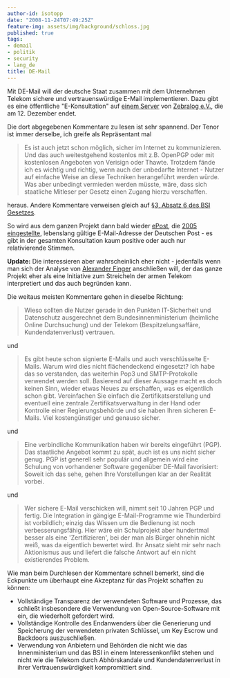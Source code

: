 ```yaml
---
author-id: isotopp
date: "2008-11-24T07:49:25Z"
feature-img: assets/img/background/schloss.jpg
published: true
tags:
- demail
- politik
- security
- lang_de
title: DE-Mail
---
```


Mit DE-Mail will der deutsche Staat zusammen mit dem Unternehmen Telekom sichere und vertrauenswürdige E-Mail implementieren.
Dazu gibt es eine öffentliche "E-Konsultation" auf 
[einem Server](https://www.e-konsultation.de/buergerportalgesetz/) von 
[Zebralog e.V.](http://www.zebralog.de/), die am 12. Dezember endet. 

Die dort abgegebenen Kommentare zu lesen ist sehr spannend. 
Der Tenor ist immer derselbe, ich greife als Repräsentant mal

> Es ist auch jetzt schon möglich, sicher im Internet zu kommunizieren. 
> Und das auch weitestgehend kostenlos mit z.B. OpenPGP oder mit kostenlosen Angeboten von Verisign oder Thawte.
> Trotzdem fände ich es wichtig und richtig, wenn auch der unbedarfte Internet - Nutzer auf einfache Weise an diese Techniken herangeführt werden würde.
> Was aber unbedingt vermieden werden müsste, wäre, dass sich staatliche Mitleser per Gesetz einen Zugang hierzu verschaffen.

heraus.
Andere Kommentare verweisen gleich auf 
[§3, Absatz 6 des BSI Gesetzes](http://www.gesetze-im-internet.de/bsig/__3.html).

So wird aus dem ganzen Projekt dann bald wieder 
[ePost](http://de.wikipedia.org/wiki/EPost_(Markenname)), die 
[2005 eingestellte](http://www.golem.de/0410/34215.html), 
lebenslang gültige E-Mail-Adresse der Deutschen Post - es gibt in der gesamten Konsultation kaum positive oder auch nur relativierende Stimmen.

**Update:** Die interessieren aber wahrscheinlich eher nicht - jedenfalls wenn man sich der Analyse von 
[Alexander Finger](http://www.genevainformation.ch/2008/11/24/burgerportalgesetz-regelungsbedarf-wird-noch-gepruft/)
anschließen will, der das ganze Projekt eher als eine Initiative zum Streicheln der armen Telekom interpretiert und das auch begründen kann.

Die weitaus meisten Kommentare gehen in dieselbe Richtung: 

>  Wieso sollten die Nutzer gerade in den Punkten IT-Sicherheit und Datenschutz ausgerechnet dem Bundesinnenministerium (heimliche Online Durchsuchung) und der Telekom (Bespitzelungsaffäre, Kundendatenverlust) vertrauen.

 und 

> Es gibt heute schon signierte E-Mails und auch verschlüsselte E-Mails. 
> Warum wird dies nicht flächendeckend eingesetzt?
> Ich habe das so verstanden, das weiterhin Pop3 und SMTP-Protokolle verwendet werden soll. 
> Basierend auf dieser Aussage macht es doch keinen Sinn, wieder etwas Neues zu erschaffen, was es eigentlich schon gibt. 
> Vereinfachen Sie einfach die Zertifikatserstellung und eventuell eine zentrale Zertifikatsverwaltung in der Hand oder Kontrolle einer Regierungsbehörde und sie haben Ihren sicheren E-Mails.
> Viel kostengünstiger und genauso sicher.

und

> Eine verbindliche Kommunikation haben wir bereits eingeführt (PGP).
> Das staatliche Angebot kommt zu spät, auch ist es uns nicht sicher genug.
> PGP ist generell sehr populär und allgemein wird eine Schulung von vorhandener Software gegenüber DE-Mail favorisiert: 
> Soweit ich das sehe, gehen Ihre Vorstellungen klar an der Realität vorbei.

und

> Wer sichere E-Mail verschicken will, nimmt seit 10 Jahren PGP und fertig. 
> Die Integration in gängige E-Mail-Programme wie Thunderbird ist vorbildlich; einzig das Wissen um die Bedienung ist noch verbesserungsfähig.
> Hier wäre ein Schulprojekt aber hundertmal besser als eine 'Zertifizieren', bei der man als Bürger ohnehin nicht weiß, was da eigentlich bewertet wird.
> Ihr Ansatz sieht mir sehr nach Aktionismus aus und liefert die falsche Antwort auf ein nicht existierendes Problem.

Wie man beim Durchlesen der Kommentare schnell bemerkt, sind die Eckpunkte um überhaupt eine Akzeptanz für das Projekt schaffen zu können:

- Vollständige Transparenz der verwendeten Software und Prozesse, das schließt insbesondere die Verwendung von Open-Source-Software mit ein, die wiederholt gefordert wird.
- Vollständige Kontrolle des Endanwenders über die Generierung und Speicherung der verwendeten privaten Schlüssel, um Key Escrow und Backdoors auszuschließen.
- Verwendung von Anbietern und Behörden die nicht wie das Innenministerium und das BSI in einem Interessenkonflikt stehen und nicht wie die Telekom durch Abhörskandale und Kundendatenverlust in ihrer Vertrauenswürdigkeit kompromittiert sind.

